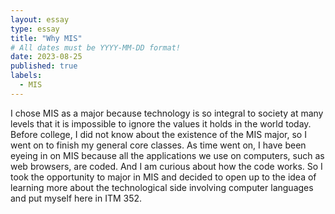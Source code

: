 ```yaml
---
layout: essay
type: essay
title: "Why MIS"
# All dates must be YYYY-MM-DD format!
date: 2023-08-25
published: true
labels:
  - MIS
---
```

I chose MIS as a major because technology is so integral to society at many levels that it is impossible to ignore the values it holds in the world today. Before college, I did not know about the existence of the MIS major, so I went on to finish my general core classes. As time went on, I have been eyeing in on MIS because all the applications we use on computers, such as web browsers, are coded. And I am curious about how the code works. So I took the opportunity to major in MIS and decided to open up to the idea of learning more about the technological side involving computer languages and put myself here in ITM 352. 
